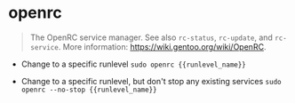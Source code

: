 # openrc
> The OpenRC service manager.
> See also `rc-status`, `rc-update`, and `rc-service`.
> More information: <https://wiki.gentoo.org/wiki/OpenRC>.

- Change to a specific runlevel
`sudo openrc {{runlevel_name}}`

- Change to a specific runlevel, but don't stop any existing services
`sudo openrc --no-stop {{runlevel_name}}`

